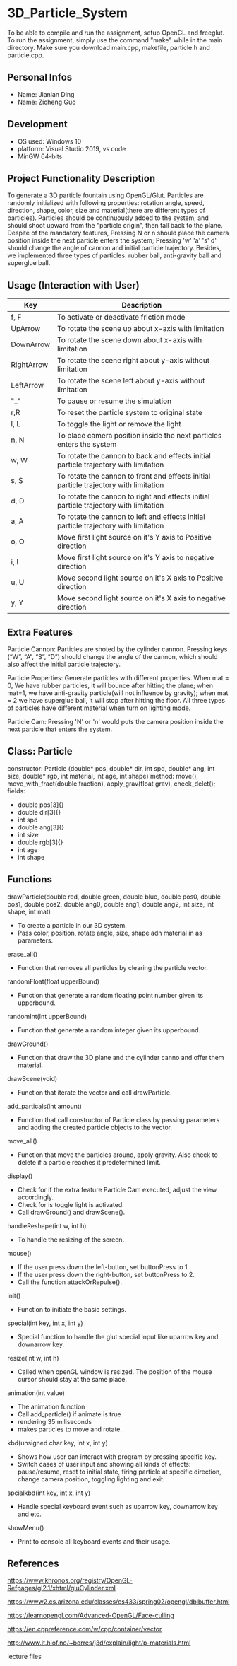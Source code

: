 # 3D_Particle_System
 
 To be able to compile and run the assignment, setup OpenGL and freeglut. To run the assignment, simply use the command "make" while in the main directory. Make sure you download main.cpp, makefile, particle.h and particle.cpp.

## Personal Infos
- Name: Jianlan Ding
- Name: Zicheng Guo


## Development
- OS used: Windows 10
- platform: Visual Studio 2019, vs code
- MinGW 64-bits

## Project Functionality Description
To generate a 3D particle fountain using OpenGL/Glut. Particles are randomly initialized with following properties: rotation angle, speed, direction, shape, color, size and material(there are different types of particles). Particles should be continuously added to the system, and should shoot upward from the "particle origin", then fall back to the plane. Despite of the mandatory features, Pressing N or n should place the camera position inside the next particle enters the system; Pressing 'w' 'a' 's' d' should change the angle of cannon and initial particle trajectory. Besides, we implemented three types of particles: rubber ball, anti-gravity ball and superglue ball. 

 
## Usage (Interaction with User)
| Key  | Description  |
|---|---|
| f, F  | To activate or deactivate friction mode |
| UpArrow  | To rotate the scene up about x-axis with limitation|
| DownArrow  | To rotate the scene down about x-axis with limitation|
| RightArrow  | To rotate the scene right about y-axis without limitation|
| LeftArrow  | To rotate the scene left about y-axis without limitation|
| "_"  | To pause or resume the simulation  |
| r,R  | To reset the particle system to original state |
| l, L  | To toggle the light or remove the light |
| n, N | To place camera position inside the next particles enters the system |
| w, W  | To rotate the cannon to back and effects initial particle trajectory with limitation|
| s, S  | To rotate the cannon to front and effects initial particle trajectory with limitation|
| d, D  | To rotate the cannon to right and effects initial particle trajectory with limitation|
| a, A  | To rotate the cannon to left and effects initial particle trajectory with limitation|
| o, O  | Move first light source on it's Y axis to Positive direction |
| i, I  | Move first light source on it's Y axis to negative direction |
| u, U  | Move second light source on it's X axis to Positive direction |
| y, Y  | Move second light source on it's X axis to negative direction |
## Extra Features
Particle Cannon: Particles are shoted by the cylinder cannon. Pressing keys (“W”, “A”, “S”, “D”) should 
change the angle of the cannon, which should also affect the initial particle trajectory. 

Particle Properties: Generate particles with different properties. When mat = 0, We have rubber particles, 
it will bounce after hitting the plane; when mat=1, we have anti-gravity particle(will not influence by gravity); 
when mat = 2 we have superglue ball, it will stop after hitting the floor. All three types of particles have different material when turn on lighting mode.

Particle Cam: Pressing 'N' or 'n' would puts the camera position inside the next particle that enters the system. 

## Class: Particle
constructor: Particle (double* pos, double* dir, int spd, double* ang, int size, double* rgb, int material, int age, int shape)
method: move(), move_with_fract(double fraction), apply_grav(float grav), check_delet();
fields: 
- double pos[3]{}
- double dir[3]{}
-  int spd
-  double ang[3]{}
-  int size
-  double rgb[3]{}
-  int age
-  int shape

## Functions
drawParticle(double red, double green, double blue, double pos0, double pos1,
    double pos2, double ang0, double ang1, double ang2, int size, int shape, int mat)
 - To create a particle in our 3D system.
 - Pass color, position, rotate angle, size, shape adn material in as parameters.

erase_all()
- Function that removes all particles by clearing the particle vector. 

randomFloat(float upperBound)
- Function that generate a random floating point number given its upperbound.

randomInt(Int upperBound)
- Function that generate a random integer given its upperbound.

drawGround()
- Function that draw the 3D plane and the cylinder canno and offer them material.

drawScene(void)
- Function that iterate the vector and call drawParticle.

add_particals(int amount)
- Function that call constructor of Particle class by passing parameters and adding the created particle objects to the vector. 

move_all()
- Function that move the particles around, apply gravity. Also check to delete if a particle reaches it predetermined limit.

display()
 - Check for if the extra feature Particle Cam executed, adjust the view accordingly.
 - Check for is toggle light is activated.
 - Call drawGround() and drawScene().

 handleReshape(int w, int h)
- To handle the resizing of the screen.

mouse()
- If the user press down the left-button, set buttonPress to 1.
- If the user press down the right-button, set buttonPress to 2.
- Call the function attackOrRepulse().
 

init()
- Function to initiate the basic settings.

special(int key, int x, int y)
- Special function to handle the glut special input like uparrow key and downarrow key.

resize(int w, int h)
- Called when openGL window is resized. The position of the mouse cursor should stay at the same place.

animation(int value)
- The animation function
- Call add_particle() if animate is true
- rendering 35 miliseconds
- makes particles to move and rotate.


kbd(unsigned char key, int x, int y)
- Shows how user can interact with program  by pressing specific key.
- Switch cases of user input and showing all kinds of effects: pause/resume, reset to initial state, firing particle at specific direction, change camera position, toggling lighting and exit. 

spcialkbd(int key, int x, int y)
- Handle special keyboard event such as uparrow key, downarrow key and etc.

showMenu()
- Print to console all keyboard events and their usage.

## References

https://www.khronos.org/registry/OpenGL-Refpages/gl2.1/xhtml/gluCylinder.xml
 
https://www2.cs.arizona.edu/classes/cs433/spring02/opengl/dblbuffer.html
 
https://learnopengl.com/Advanced-OpenGL/Face-culling
 
https://en.cppreference.com/w/cpp/container/vector
 
http://www.it.hiof.no/~borres/j3d/explain/light/p-materials.html
 

lecture files
 
 

 
